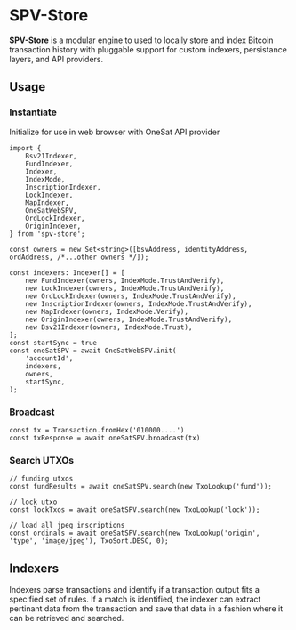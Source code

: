# SPV-Store

**SPV-Store** is a modular engine to used to locally store and index Bitcoin transaction history with pluggable support for custom indexers, persistance layers, and API providers.

## Usage

### Instantiate
Initialize for use in web browser with OneSat API provider
```
import {
    Bsv21Indexer,
    FundIndexer,
    Indexer,
    IndexMode,
    InscriptionIndexer,
    LockIndexer,
    MapIndexer,
    OneSatWebSPV,
    OrdLockIndexer,
    OriginIndexer,
} from 'spv-store';

const owners = new Set<string>([bsvAddress, identityAddress, ordAddress, /*...other owners */]);

const indexers: Indexer[] = [
    new FundIndexer(owners, IndexMode.TrustAndVerify),
    new LockIndexer(owners, IndexMode.TrustAndVerify),
    new OrdLockIndexer(owners, IndexMode.TrustAndVerify),
    new InscriptionIndexer(owners, IndexMode.TrustAndVerify),
    new MapIndexer(owners, IndexMode.Verify),
    new OriginIndexer(owners, IndexMode.TrustAndVerify),
    new Bsv21Indexer(owners, IndexMode.Trust),
];
const startSync = true
const oneSatSPV = await OneSatWebSPV.init(
    'accountId',
    indexers,
    owners,
    startSync,
);
```

### Broadcast
```
const tx = Transaction.fromHex('010000....')
const txResponse = await oneSatSPV.broadcast(tx)
```

### Search UTXOs
```
// funding utxos
const fundResults = await oneSatSPV.search(new TxoLookup('fund'));

// lock utxo
const lockTxos = await oneSatSPV.search(new TxoLookup('lock'));

// load all jpeg inscriptions
const ordinals = await oneSatSPV.search(new TxoLookup('origin', 'type', 'image/jpeg'), TxoSort.DESC, 0);

```

## Indexers
Indexers parse transactions and identify if a transaction output fits a specified set of rules. If a match is identified, the indexer can extract pertinant data from the transaction and save that data in a fashion where it can be retrieved and searched.

